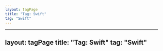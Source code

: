 ```yaml
---
layout: tagPage
title: "Tag: Swift"
tag: "Swift"
---
```

---
layout: tagPage
title: "Tag: Swift"
tag: "Swift"
---
